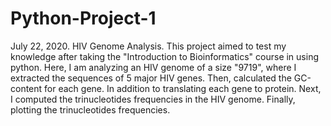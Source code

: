 # Python-Project-1
July 22, 2020.
HIV Genome Analysis.
This project aimed to test my knowledge after taking the "Introduction to Bioinformatics" course in using python. Here, I am analyzing an HIV genome of a size "9719", where I extracted the sequences of 5 major HIV genes. Then, calculated the GC-content for each gene. In addition to translating each gene to protein. Next, I computed the trinucleotides frequencies in the HIV genome. Finally, plotting the trinucleotides frequencies.  
